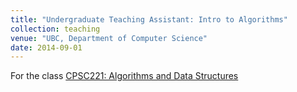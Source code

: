 ```yaml
---
title: "Undergraduate Teaching Assistant: Intro to Algorithms"
collection: teaching
venue: "UBC, Department of Computer Science"
date: 2014-09-01
---
```


For the class [CPSC221: Algorithms and Data Structures](https://courses.students.ubc.ca/cs/courseschedule?pname=subjarea&tname=subj-course&dept=CPSC&course=221)
